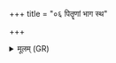 +++
title = "०६ पितॄणां भाग स्थ"

+++
<details><summary>मूलम् (GR)</summary>

पितॄणां भाग स्थ ।  
(…) ॥ +++(see 1bc)+++
</details>